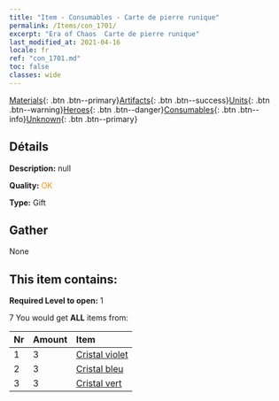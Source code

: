 ```yaml
---
title: "Item - Consumables - Carte de pierre runique"
permalink: /Items/con_1701/
excerpt: "Era of Chaos  Carte de pierre runique"
last_modified_at: 2021-04-16
locale: fr
ref: "con_1701.md"
toc: false
classes: wide
---
```

 [Materials](/fr/Items/){: .btn .btn--primary}[Artifacts](/fr/Items/Artifacts/){: .btn .btn--success}[Units](/fr/Items/Units/){: .btn .btn--warning}[Heroes](/fr/Items/Heroes/){: .btn .btn--danger}[Consumables](/fr/Items/Consumables/){: .btn .btn--info}[Unknown](/fr/Items/Unknown/){: .btn .btn--primary}

## Détails
 **Description:** null

 **Quality:** <span style="color: #FF8C00">OK</span>

 **Type:** Gift

## Gather

  None

## This item contains:

 **Required Level to open:** 1

 7 You would get **ALL** items  from:

  | Nr | Amount |     Item    |
  |:---|:-------|:------------|
  | 1 | 3 | [Cristal violet](/fr/Items/con_720/) |  | 
  | 2 | 3 | [Cristal bleu](/fr/Items/con_716/) |  | 
  | 3 | 3 | [Cristal vert](/fr/Items/con_711/) |  | 
